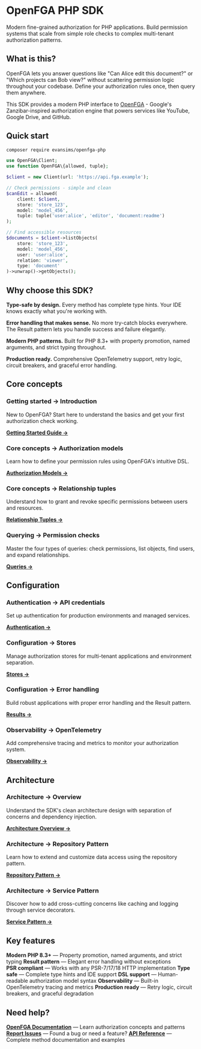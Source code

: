 # OpenFGA PHP SDK

Modern fine-grained authorization for PHP applications. Build permission systems that scale from simple role checks to complex multi-tenant authorization patterns.

## What is this?

OpenFGA lets you answer questions like "Can Alice edit this document?" or "Which projects can Bob view?" without scattering permission logic throughout your codebase. Define your authorization rules once, then query them anywhere.

This SDK provides a modern PHP interface to [OpenFGA](https://openfga.dev) - Google's Zanzibar-inspired authorization engine that powers services like YouTube, Google Drive, and GitHub.

## Quick start

```bash
composer require evansims/openfga-php
```

```php
use OpenFGA\Client;
use function OpenFGA\{allowed, tuple};

$client = new Client(url: 'https://api.fga.example');

// Check permissions - simple and clean
$canEdit = allowed(
    client: $client,
    store: 'store_123',
    model: 'model_456', 
    tuple: tuple('user:alice', 'editor', 'document:readme')
);

// Find accessible resources
$documents = $client->listObjects(
    store: 'store_123',
    model: 'model_456',
    user: 'user:alice',
    relation: 'viewer',
    type: 'document'
)->unwrap()->getObjects();
```

## Why choose this SDK?

**Type-safe by design.** Every method has complete type hints. Your IDE knows exactly what you're working with.

**Error handling that makes sense.** No more try-catch blocks everywhere. The Result pattern lets you handle success and failure elegantly.

**Modern PHP patterns.** Built for PHP 8.3+ with property promotion, named arguments, and strict typing throughout.

**Production ready.** Comprehensive OpenTelemetry support, retry logic, circuit breakers, and graceful error handling.

## Core concepts

### Getting started → Introduction

New to OpenFGA? Start here to understand the basics and get your first authorization check working.

**[Getting Started Guide →](Introduction.md)**

### Core concepts → Authorization models

Learn how to define your permission rules using OpenFGA's intuitive DSL.

**[Authorization Models →](Models.md)**

### Core concepts → Relationship tuples

Understand how to grant and revoke specific permissions between users and resources.

**[Relationship Tuples →](Tuples.md)**

### Querying → Permission checks

Master the four types of queries: check permissions, list objects, find users, and expand relationships.

**[Queries →](Queries.md)**

## Configuration

### Authentication → API credentials

Set up authentication for production environments and managed services.

**[Authentication →](Authentication.md)**

### Configuration → Stores

Manage authorization stores for multi-tenant applications and environment separation.

**[Stores →](Stores.md)**

### Configuration → Error handling

Build robust applications with proper error handling and the Result pattern.

**[Results →](Results.md)**

### Observability → OpenTelemetry

Add comprehensive tracing and metrics to monitor your authorization system.

**[Observability →](Observability.md)**

## Architecture

### Architecture → Overview

Understand the SDK's clean architecture design with separation of concerns and dependency injection.

**[Architecture Overview →](Architecture.md)**

### Architecture → Repository Pattern

Learn how to extend and customize data access using the repository pattern.

**[Repository Pattern →](RepositoryPattern.md)**

### Architecture → Service Pattern

Discover how to add cross-cutting concerns like caching and logging through service decorators.

**[Service Pattern →](ServicePattern.md)**

## Key features

**Modern PHP 8.3+** — Property promotion, named arguments, and strict typing
**Result pattern** — Elegant error handling without exceptions  
**PSR compliant** — Works with any PSR-7/17/18 HTTP implementation
**Type safe** — Complete type hints and IDE support
**DSL support** — Human-readable authorization model syntax
**Observability** — Built-in OpenTelemetry tracing and metrics
**Production ready** — Retry logic, circuit breakers, and graceful degradation

## Need help?

**[OpenFGA Documentation](https://openfga.dev/docs)** — Learn authorization concepts and patterns
**[Report Issues](https://github.com/evansims/openfga-php/issues)** — Found a bug or need a feature?
**[API Reference](API/)** — Complete method documentation and examples
